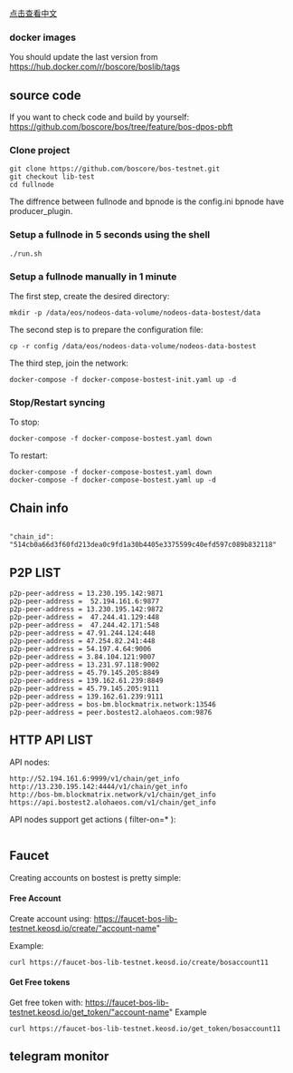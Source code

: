 
[点击查看中文](PBFT-testnet-CN.md)

### docker images 
You should update the last version from https://hub.docker.com/r/boscore/boslib/tags

## source code

If you want to check code and build by yourself: 
https://github.com/boscore/bos/tree/feature/bos-dpos-pbft

### Clone project

```
git clone https://github.com/boscore/bos-testnet.git
git checkout lib-test
cd fullnode
```
The diffrence between fullnode and bpnode is the config.ini bpnode have producer_plugin.
### Setup a fullnode in 5 seconds using the shell

```
./run.sh
```

### Setup a fullnode manually in 1 minute

The first step, create the desired directory:

```
mkdir -p /data/eos/nodeos-data-volume/nodeos-data-bostest/data
```

The second step is to prepare the configuration file:

```
cp -r config /data/eos/nodeos-data-volume/nodeos-data-bostest
```

The third step, join the network:

```
docker-compose -f docker-compose-bostest-init.yaml up -d
```

### Stop/Restart syncing

To stop:

```
docker-compose -f docker-compose-bostest.yaml down
```

To restart:

```
docker-compose -f docker-compose-bostest.yaml down
docker-compose -f docker-compose-bostest.yaml up -d
```

## Chain info

```

"chain_id": "514cb0a66d3f60fd213dea0c9fd1a30b4405e3375599c40efd597c089b832118"

```

## P2P LIST

```
p2p-peer-address = 13.230.195.142:9871
p2p-peer-address =  52.194.161.6:9877 
p2p-peer-address = 13.230.195.142:9872 
p2p-peer-address =  47.244.41.129:448
p2p-peer-address =  47.244.42.171:548
p2p-peer-address = 47.91.244.124:448
p2p-peer-address = 47.254.82.241:448
p2p-peer-address = 54.197.4.64:9006
p2p-peer-address = 3.84.104.121:9007
p2p-peer-address = 13.231.97.118:9002
p2p-peer-address = 45.79.145.205:8849
p2p-peer-address = 139.162.61.239:8849
p2p-peer-address = 45.79.145.205:9111
p2p-peer-address = 139.162.61.239:9111
p2p-peer-address = bos-bm.blockmatrix.network:13546
p2p-peer-address = peer.bostest2.alohaeos.com:9876
```


## HTTP API LIST

API nodes:
```
http://52.194.161.6:9999/v1/chain/get_info 
http://13.230.195.142:4444/v1/chain/get_info
http://bos-bm.blockmatrix.network/v1/chain/get_info
https://api.bostest2.alohaeos.com/v1/chain/get_info
```

API nodes support get actions ( filter-on=* ):
```

```

## Faucet

Creating accounts on bostest is pretty simple:

#### Free Account
Create account using: https://faucet-bos-lib-testnet.keosd.io/create/"account-name"


Example:
```
curl https://faucet-bos-lib-testnet.keosd.io/create/bosaccount11
```


#### Get Free tokens
Get free token with: https://faucet-bos-lib-testnet.keosd.io/get_token/"account-name" 
Example
```
curl https://faucet-bos-lib-testnet.keosd.io/get_token/bosaccount11
```


## telegram monitor 


